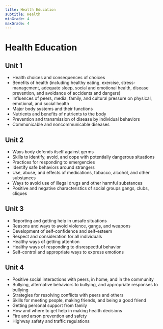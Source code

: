 ```yaml
---
title: Health Education
subtitle: Health
minGrade: 4
maxGrade: 4
---
```

# Health Education


## Unit 1
* Health choices and consequences of choices
* Benefits of health (including healthy eating, exercise, stress-management, adequate sleep, social and emotional health, disease prevention, and avoidance of accidents and dangers)
* Influences of peers, media, family, and cultural pressure on physical, emotional, and social health
* Major body systems and their functions
* Nutrients and benefits of nutrients to the body
* Prevention and transmission of disease by individual behaviors
* Communicable and noncommunicable diseases

## Unit 2
* Ways body defends itself against germs
* Skills to identify, avoid, and cope with potentially dangerous situations
* Practices for responding to emergencies
* Identify safe behaviors around strangers
* Use, abuse, and effects of medications, tobacco, alcohol, and other substances
* Ways to avoid use of illegal drugs and other harmful substances
* Positive and negative characteristics of social groups gangs, clubs, cliques

## Unit 3
* Reporting and getting help in unsafe situations
* Reasons and ways to avoid violence, gangs, and weapons
* Development of self-confidence and self-esteem
* Respect and consideration for all individuals
* Healthy ways of getting attention
* Healthy ways of responding to disrespectful behavior
* Self-control and appropriate ways to express emotions

## Unit 4
* Positive social interactions with peers, in home, and in the community
* Bullying, alternative behaviors to bullying, and appropriate responses to bullying
* Strategies for resolving conflicts with peers and others
* Skills for meeting people, making friends, and being a good friend
* Getting personal support from family
* How and where to get help in making health decisions
* Fire and arson prevention and safety
* Highway safety and traffic regulations